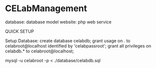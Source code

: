 CELabManagement
===============

database: database model
website: php web service

QUICK SETUP

Setup Database:
create database celabdb;
grant usage on *.* to celabroot@localhost identified by 'celabpassroot';
grant all privileges on celabdb.* to celabroot@localhost;

mysql -u celabroot -p < ./database/celabdb<version>.sql


